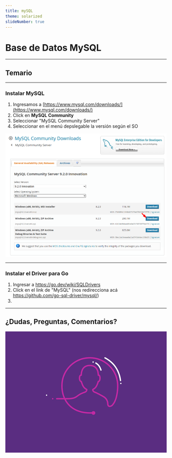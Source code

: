 ```yaml
---
title: mySQL
theme: solarized
slideNumber: true
---
```


# Base de Datos MySQL

---

## Temario

---

### Instalar MySQL

1. Ingresamos a [https://www.mysql.com/downloads/](https://www.mysql.com/downloads/)
2. Click en **MySQL Community**
3. Seleccionar "MySQL Community Server"
4. Seleccionar en el menú depslegable la versión según el SO

![Instalar MySQL](images/go/mySQL.png)

---

### Instalar el Driver para Go

1. Ingresar a https://go.dev/wiki/SQLDrivers
2. Click en el link de "MySQL" (nos redirecciona acá https://github.com/go-sql-driver/mysql/)
3.

---

## ¿Dudas, Preguntas, Comentarios?

![Preguntas](images/pregunta.gif)
